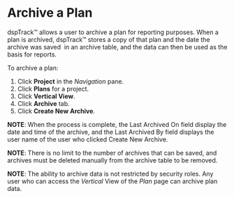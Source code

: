 # Archive a Plan

dspTrack™ allows a user to archive a plan for reporting purposes. When a
plan is archived, dspTrack™ stores a copy of that plan and the date the
archive was saved<span> </span> in an archive table, and the data can
then be used as the basis for reports.

To archive a plan:

1.  Click **Project** in the *Navigation* pane.
2.  Click **Plans** for a project.
3.  Click **Vertical View**.
4.  Click **Archive** tab.
5.  Click **Create New Archive**.

**NOTE**: When the process is complete, the Last Archived On field
display the date and time of the archive, and the Last Archived By field
displays the user name of the user who clicked Create New Archive.

**NOTE**: There is no limit to the number of archives that can be saved,
and archives must be deleted manually from the archive table to be
removed.

<span>**NOTE**:</span> The ability to archive data is not restricted by
security roles. Any user who can access the
<span style="font-style: italic;">Vertical</span> View of the
<span style="font-style: italic;">Plan</span> page can archive plan
data.
